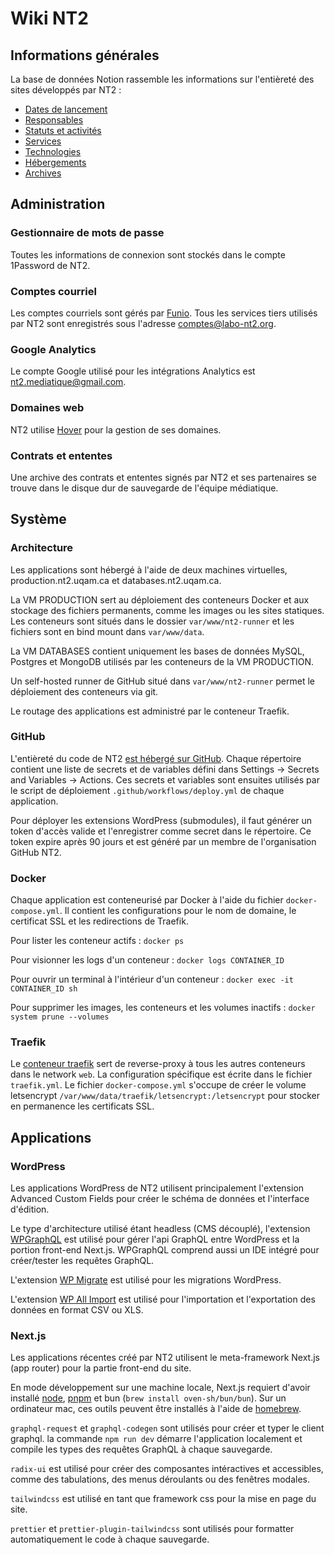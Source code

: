 # Wiki NT2

## Informations générales

La base de données Notion rassemble les informations sur l'entièreté des sites développés par NT2 :

- [Dates de lancement](https://nt2.notion.site/08061a29cc044a55b02844ebcbb0b6d4?v=15afb8c2a55f44128adbcd21409ef52f)
- [Responsables](https://nt2.notion.site/08061a29cc044a55b02844ebcbb0b6d4?v=2ef0b8d5723d47c0adad9722b6bbb13a)
- [Statuts et activités](https://nt2.notion.site/08061a29cc044a55b02844ebcbb0b6d4?v=f5828038f3df47ec8eede347d64758bc)
- [Services](https://nt2.notion.site/08061a29cc044a55b02844ebcbb0b6d4?v=bb13b3d4e54e4b6d8c938eb79cf1918a)
- [Technologies](https://nt2.notion.site/08061a29cc044a55b02844ebcbb0b6d4?v=0c0f29c5e184418da7226da086e8e02a)
- [Hébergements](https://nt2.notion.site/08061a29cc044a55b02844ebcbb0b6d4?v=f84ffbb4b02447e7b8bb267cd16aee20)
- [Archives](https://nt2.notion.site/08061a29cc044a55b02844ebcbb0b6d4?v=ccf8a0bb2c73430fb263fbe398714294)

## Administration

### Gestionnaire de mots de passe

Toutes les informations de connexion sont stockés dans le compte 1Password de NT2.

### Comptes courriel

Les comptes courriels sont gérés par [Funio](https://funio.com/). Tous les services tiers utilisés par NT2 sont enregistrés sous l'adresse comptes@labo-nt2.org.

### Google Analytics

Le compte Google utilisé pour les intégrations Analytics est nt2.mediatique@gmail.com.

### Domaines web

NT2 utilise [Hover](https://www.hover.com/) pour la gestion de ses domaines.

### Contrats et ententes

Une archive des contrats et ententes signés par NT2 et ses partenaires se trouve dans le disque dur de sauvegarde de l'équipe médiatique.

## Système

### Architecture

Les applications sont hébergé à l'aide de deux machines virtuelles, production.nt2.uqam.ca et databases.nt2.uqam.ca.

La VM PRODUCTION sert au déploiement des conteneurs Docker et aux stockage des fichiers permanents, comme les images ou les sites statiques. Les conteneurs sont situés dans le dossier `var/www/nt2-runner` et les fichiers sont en bind mount dans `var/www/data`.

La VM DATABASES contient uniquement les bases de données MySQL, Postgres et MongoDB utilisés par les conteneurs de la VM PRODUCTION.

Un self-hosted runner de GitHub situé dans `var/www/nt2-runner` permet le déploiement des conteneurs via git.

Le routage des applications est administré par le conteneur Traefik.

### GitHub

L'entièreté du code de NT2 [est hébergé sur GitHub](https://github.com/nt2). Chaque répertoire contient une liste de secrets et de variables défini dans Settings -> Secrets and Variables -> Actions. Ces secrets et variables sont ensuites utilisés par le script de déploiement `.github/workflows/deploy.yml` de chaque application.

Pour déployer les extensions WordPress (submodules), il faut générer un token d'accès valide et l'enregistrer comme secret dans le répertoire. Ce token expire après 90 jours et est généré par un membre de l'organisation GitHub NT2.

### Docker

Chaque application est conteneurisé par Docker à l'aide du fichier `docker-compose.yml`. Il contient les configurations pour le nom de domaine, le certificat SSL et les redirections de Traefik.

Pour lister les conteneur actifs : `docker ps`

Pour visionner les logs d'un conteneur : `docker logs CONTAINER_ID`

Pour ouvrir un terminal à l'intérieur d'un conteneur : `docker exec -it CONTAINER_ID sh`

Pour supprimer les images, les conteneurs et les volumes inactifs : `docker system prune --volumes`

### Traefik

Le [conteneur traefik](https://github.com/nt2/traefik) sert de reverse-proxy à tous les autres conteneurs dans le network `web`. La configuration spécifique est écrite dans le fichier `traefik.yml`. Le fichier `docker-compose.yml` s'occupe de créer le volume letsencrypt `/var/www/data/traefik/letsencrypt:/letsencrypt` pour stocker en permanence les certificats SSL.

## Applications

### WordPress

Les applications WordPress de NT2 utilisent principalement l'extension Advanced Custom Fields pour créer le schéma de données et l'interface d'édition.

Le type d'architecture utilisé étant headless (CMS découplé), l'extension [WPGraphQL](https://www.wpgraphql.com/) est utilisé pour gérer l'api GraphQL entre WordPress et la portion front-end Next.js. WPGraphQL comprend aussi un IDE intégré pour créer/tester les requêtes GraphQL.

L'extension [WP Migrate](https://deliciousbrains.com/wp-migrate-db-pro/) est utilisé pour les migrations WordPress.

L'extension [WP All Import](https://www.wpallimport.com/) est utilisé pour l'importation et l'exportation des données en format CSV ou XLS.

### Next.js

Les applications récentes créé par NT2 utilisent le meta-framework Next.js (app router) pour la partie front-end du site.

En mode développement sur une machine locale, Next.js requiert d'avoir installé [node](https://formulae.brew.sh/formula/node), [pnpm](https://formulae.brew.sh/formula/pnpm) et bun (`brew install oven-sh/bun/bun`). Sur un ordinateur mac, ces outils peuvent être installés à l'aide de [homebrew](https://brew.sh/).

`graphql-request` et `graphql-codegen` sont utilisés pour créer et typer le client graphql. la commande `npm run dev` démarre l'application localement et compile les types des requêtes GraphQL à chaque sauvegarde.

`radix-ui` est utilisé pour créer des composantes intéractives et accessibles, comme des tabulations, des menus déroulants ou des fenêtres modales.

`tailwindcss` est utilisé en tant que framework css pour la mise en page du site.

`prettier` et `prettier-plugin-tailwindcss` sont utilisés pour formatter automatiquement le code à chaque sauvegarde.
